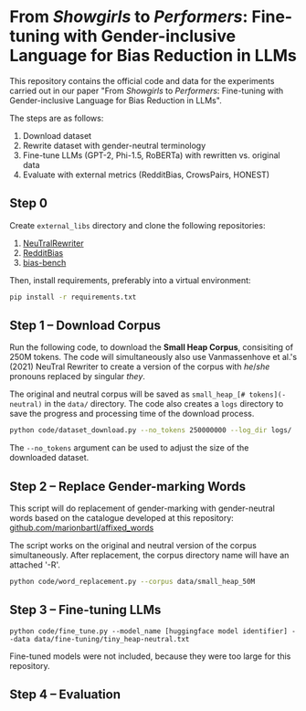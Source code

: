 # From _Showgirls_ to _Performers_: Fine-tuning with Gender-inclusive Language for Bias Reduction in LLMs

This repository contains the official code and data for the experiments carried out in our paper "From _Showgirls_ to _Performers_: Fine-tuning with Gender-inclusive Language for Bias Reduction in LLMs". 

The steps are as follows: 

1. Download dataset 
2. Rewrite dataset with gender-neutral terminology
4. Fine-tune LLMs (GPT-2, Phi-1.5, RoBERTa) with rewritten vs. original data
5. Evaluate with external metrics (RedditBias, CrowsPairs, HONEST)

## Step 0

Create `external_libs` directory and clone the following repositories: 

1. [NeuTralRewriter](https://github.com/vnmssnhv/NeuTralRewriter)
2. [RedditBias](https://github.com/SoumyaBarikeri/RedditBias)
3. [bias-bench](https://github.com/McGill-NLP/bias-bench)


Then, install requirements, preferably into a virtual environment: 
```sh
pip install -r requirements.txt
```

## Step 1 &ndash; Download Corpus

Run the following code, to download the **Small Heap Corpus**, consisiting of 250M tokens. The code will simultaneously also use Vanmassenhove et al.'s (2021) NeuTral Rewriter to create a version of the corpus with _he_/_she_ pronouns replaced by singular _they_.

The original and neutral corpus will be saved as `small_heap_[# tokens](-neutral)` in the `data/` directory.
The code also creates a `logs` directory to save the progress and processing time of the download process.

```sh
python code/dataset_download.py --no_tokens 250000000 --log_dir logs/
```

The `--no_tokens` argument can be used to adjust the size of the downloaded dataset.


## Step 2 &ndash; Replace Gender-marking Words

This script will do replacement of gender-marking with gender-neutral words based on the catalogue developed at this repository: [github.com/marionbartl/affixed_words](https://github.com/marionbartl/affixed_words)

The script works on the original and neutral version of the corpus simultaneously. After replacement, the corpus directory name will have an attached '-R'. 

```sh
python code/word_replacement.py --corpus data/small_heap_50M
```

## Step 3 &ndash; Fine-tuning LLMs

```
python code/fine_tune.py --model_name [huggingface model identifier] --data data/fine-tuning/tiny_heap-neutral.txt
```

Fine-tuned models were not included, because they were too large for this repository. 

## Step 4 &ndash; Evaluation